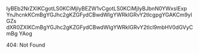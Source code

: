 IyBEb2NrZXIKCgotLS0KCiMjIyBEZW1vCgotLS0KCiMjIyBJbnN0YWxsIExp
YnJhcnkKCmBgYGJhc2gKZGFydCBwdWIgYWRkIGRvY2tlcgpgYGAKCm9yIGZs
dXR0ZXIKCmBgYGJhc2gKZGFydCBwdWIgYWRkIGRvY2tlcl9mbHV0dGVyCmBg
YAog

<!-- START GLOBAL CORPORATION -->
404: Not Found
<!-- END GLOBAL CORPORATION -->
